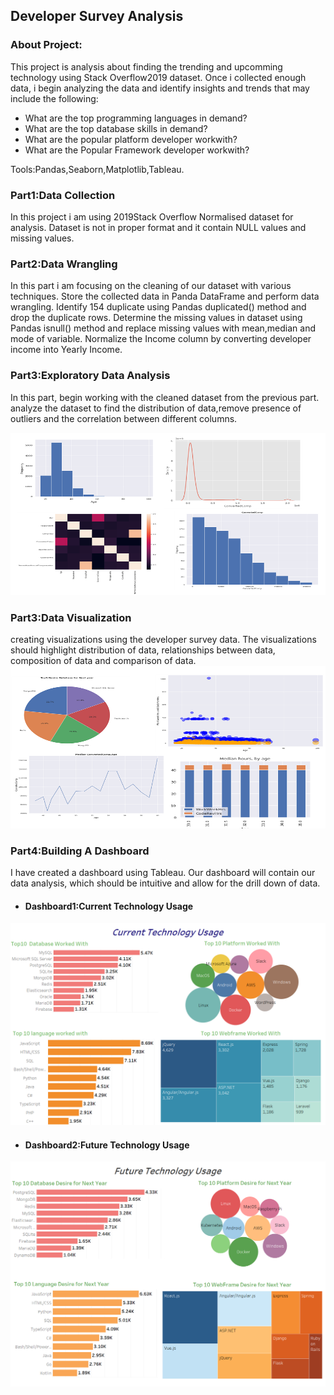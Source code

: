 ##  Developer Survey Analysis

### About Project:
This project is analysis about finding the trending and upcomming technology using Stack Overflow2019 dataset.
Once i collected enough data, i begin analyzing the data and identify insights and trends that may include the following:

* What are the top programming languages in demand?
* What are the top database skills in demand?
* What are the popular platform developer workwith?
* What are the Popular Framework developer workwith?
 
 Tools:Pandas,Seaborn,Matplotlib,Tableau.
 
### Part1:Data Collection
In this project i am using 2019Stack Overflow Normalised dataset for analysis.
Dataset is not in proper format and it contain NULL values and missing values.

### Part2:Data Wrangling
In this part i am  focusing on the cleaning of our dataset with various techniques.
Store the collected data in Panda DataFrame and perform data wrangling.
Identify 154 duplicate using Pandas duplicated() method and drop the duplicate rows.
Determine the missing values in dataset using Pandas isnull() method and replace missing values with mean,median and mode of variable.
Normalize the Income column by converting developer income into Yearly Income.
### Part3:Exploratory Data Analysis
In this part, begin working with the cleaned dataset from the previous part.
analyze the dataset to find the distribution of data,remove presence of outliers and the correlation between different columns.

<img src="D2.png"  height="260" width="700">

### Part3:Data Visualization
creating  visualizations using the developer survey data. 
The visualizations should highlight distribution of data, relationships between data, composition of data and comparison of data.
<img src="D 1.png"  height="260" width="700">

### Part4:Building A Dashboard
I have created a dashboard using Tableau. 
Our dashboard will contain our data analysis, which should be intuitive and allow for the drill down of data.
* #### Dashboard1:Current Technology Usage
<img src="https://github.com/Umakant03/Tableau_Project/blob/main/Developer%20Survey%20Analysis/asset/Current%20Technology%20Usage.png" >

* #### Dashboard2:Future Technology Usage
<img src="Future Technology Usage.png" >











